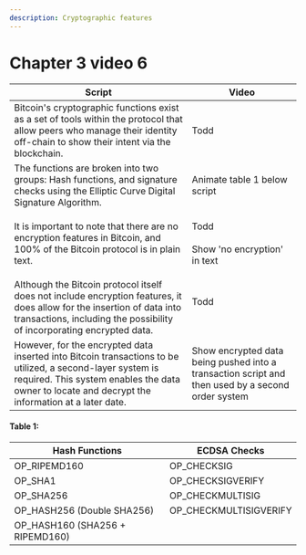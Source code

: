 ```yaml
---
description: Cryptographic features
---
```


# Chapter 3 video 6

| Script                                                                                                                                                                                                          | Video                                                                                             |
| --------------------------------------------------------------------------------------------------------------------------------------------------------------------------------------------------------------- | ------------------------------------------------------------------------------------------------- |
| Bitcoin's cryptographic functions exist as a set of tools within the protocol that allow peers who manage their identity off-chain to show their intent via the blockchain.                                     | Todd                                                                                              |
| The functions are broken into two groups: Hash functions, and signature checks using the Elliptic Curve Digital Signature Algorithm.                                                                            | Animate table 1 below script                                                                      |
| It is important to note that there are no encryption features in Bitcoin, and 100% of the Bitcoin protocol is in plain text.                                                                                    | <p>Todd<br><br>Show 'no encryption' in text</p>                                                   |
| Although the Bitcoin protocol itself does not include encryption features, it does allow for the insertion of data into transactions, including the possibility of incorporating encrypted data.                | <p>Todd<br><br></p>                                                                               |
| However, for the encrypted data inserted into Bitcoin transactions to be utilized, a second-layer system is required. This system enables the data owner to locate and decrypt the information at a later date. | Show encrypted data being pushed into a transaction script and then used by a second order system |

#### Table 1:

| Hash Functions                   | ECDSA Checks            |
| -------------------------------- | ----------------------- |
| OP\_RIPEMD160                    | OP\_CHECKSIG            |
| OP\_SHA1                         | OP\_CHECKSIGVERIFY      |
| OP\_SHA256                       | OP\_CHECKMULTISIG       |
| OP\_HASH256 (Double SHA256)      | OP\_CHECKMULTISIGVERIFY |
| OP\_HASH160 (SHA256 + RIPEMD160) |                         |
